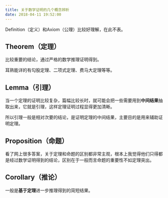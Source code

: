 ```yaml
---
title: 关于数学证明的几个概念辨析
date: 2018-04-11 19:52:00
---
```

Definition（定义）和Axiom（公理）比较好理解，在此不表。

## Theorem（定理）

比较重要的结论，通过严格的数学推理证明得到。

耳熟能详的有勾股定理、二项式定理、费马大定理等等。

## Lemma（引理）

当一个定理的证明比较复杂，篇幅比较长时，就可能会把一些需要用到**中间结果**抽取出来，它就是引理，这样定理证明过程显得更加清晰。

所以引理一般是相对次要的结论，是证明定理的中间结果，主要目的是用来辅助证明定理。

## Proposition（命题）

看了网上很多答案，关于定理和命题的区别都非常主观，根本上我觉得他们只得都是经过数学证明得到的结论，区别在于一般而言命题的重要性不如定理突出。

## Corollary（推论）

一般是**基于定理**进一步推理得到的简短结果。
